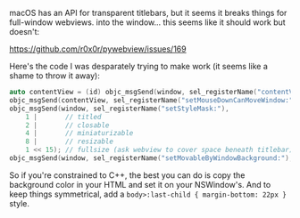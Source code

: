macOS has an API for transparent titlebars, but it seems it breaks things for full-window webviews.
into the window... this seems like it should work but doesn't:

<https://github.com/r0x0r/pywebview/issues/169>

Here's the code I was desparately trying to make work (it seems like a shame to throw it away):

```cpp
auto contentView = (id) objc_msgSend(window, sel_registerName("contentView"));
objc_msgSend(contentView, sel_registerName("setMouseDownCanMoveWindow:"), 1); // DOES NOT EXIST, requires WKWebView subclass
objc_msgSend(window, sel_registerName("setStyleMask:"),
    1 |       // titled
    2 |       // closable
    4 |       // miniaturizable
    8 |       // resizable
    1 << 15); // fullsize (ask webview to cover space beneath titlebar)
objc_msgSend(window, sel_registerName("setMovableByWindowBackground:"), 1);
```

So if you're constrained to C++, the best you can do is copy the background color in your HTML and set it on your NSWindow's.
And to keep things symmetrical, add a `body>:last-child { margin-bottom: 22px }` style.
